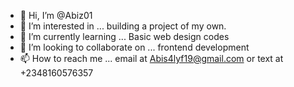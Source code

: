 - 👋 Hi, I’m @Abiz01
- 👀 I’m interested in ... building a project of my own.
- 🌱 I’m currently learning ... Basic web design codes
- 💞️ I’m looking to collaborate on ... frontend development
- 📫 How to reach me ... email at Abis4lyf19@gmail.com or text at +2348160576357

<!---
Abiz01/Abiz01 is a ✨ special ✨ repository because its `README.md` (this file) appears on your GitHub profile.
You can click the Preview link to take a look at your changes.
--->
